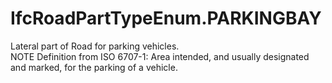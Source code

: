 IfcRoadPartTypeEnum.PARKINGBAY
==============================
Lateral part of Road for parking vehicles.  
NOTE Definition from ISO 6707-1: Area intended, and usually designated and
marked, for the parking of a vehicle.  


